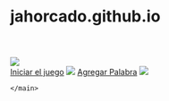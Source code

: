 # jahorcado.github.io
<!DOCTYPE html>

<head>
    <meta charset="UTF-8">
    <link rel="stylesheet" href="reset.css">
    <link rel="stylesheet" href="style.css">
</head>

<body class="principal">
    <header>
        <title>INICIO</title>
    </header>
    <main>
        <img src="img/lAlura.png" class="logo">
        <div class="bloqueopc">
            <a href="juego.html" class="menu">Iniciar el juego</a>
            <img src="img/fin1.png">
            <a href="agregapalabra.html" class="menu">Agregar Palabra</a>
            <img src="img/jake1.png">
        </div>

    </main>
</body>
